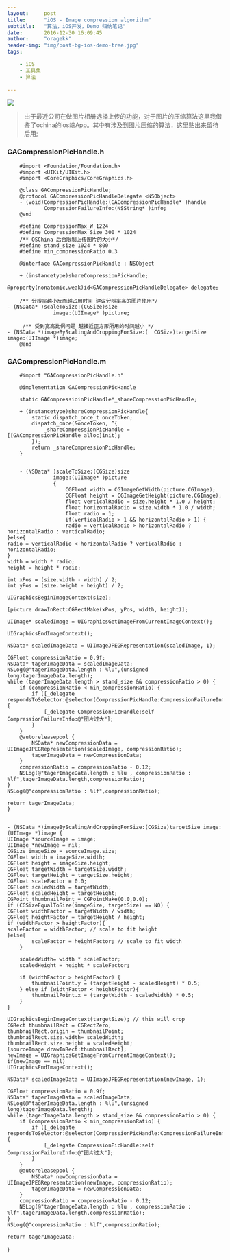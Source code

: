 ```yaml
---
layout:     post
title:      "iOS - Image compression algorithm"
subtitle:   "算法，iOS开发，Demo 归纳笔记"
date:       2016-12-30 16:09:45
author:     "oragekk"
header-img: "img/post-bg-ios-demo-tree.jpg"
tags:

    - iOS
    - 工具集
    - 算法    
     
---
```

![](https://zero-space.s3.amazonaws.com/photos/bf30834c-a9de-41f4-9f39-4f44c2f2ff13x840.jpg)
> 由于最近公司在做图片相册选择上传的功能，对于图片的压缩算法这里我借鉴了ochina的ios端App。其中有涉及到图片压缩的算法，这里贴出来留待后用;

### GACompressionPicHandle.h

		#import <Foundation/Foundation.h>
		#import <UIKit/UIKit.h>
		#import <CoreGraphics/CoreGraphics.h>
		
		@class GACompressionPicHandle;
		@protocol GACompressionPicHandleDelegate <NSObject>
		- (void)CompressionPicHandle:(GACompressionPicHandle* )handle
      			CompressionFailureInfo:(NSString* )info;
      	@end
      	
      	#define CompressionMax_W 1224
      	#define CompressionMax_Size 300 * 1024
      	/** OSChina 后台限制上传图片的大小*/
      	#define stand_size 1024 * 800
      	#define min_compressionRatio 0.3
      	
      	@interface GACompressionPicHandle : NSObject
      	
      	+ (instancetype)shareCompressionPicHandle;

	@property(nonatomic,weak)id<GACompressionPicHandleDelegate> delegate;
	
		/** 分辨率越小反而越占用时间 建议分辨率高的图片使用*/
	- (NSData* )scaleToSize:(CGSize)size
                   image:(UIImage* )picture;
                   
         /** 受到宽高比例问题 越接近正方形所用的时间越小 */
	- (NSData *)imageByScalingAndCroppingForSize:(	CGSize)targetSize image:(UIImage *)image;
		@end


### GACompressionPicHandle.m
		#import "GACompressionPicHandle.h"
		
		@implementation GACompressionPicHandle
		
		static GACompressioinPicHandle*_shareCompressionPicHandle;
		
		+ (instancetype)shareCompressionPicHandle{
    		static dispatch_once_t onceToken;
    		dispatch_once(&onceToken, ^{
        		_shareCompressionPicHandle = 					[[GACompressionPicHandle alloc]init];
    		});
    		return _shareCompressionPicHandle;
    	}
    	
    	
    	- (NSData* )scaleToSize:(CGSize)size
                   image:(UIImage* )picture
                   {    
                       CGFloat width = CGImageGetWidth(picture.CGImage);
                       CGFloat height = CGImageGetHeight(picture.CGImage);
                       float verticalRadio = size.height * 1.0 / height;
                       float horizontalRadio = size.width * 1.0 / width;
                       float radio = 1;
                       if(verticalRadio > 1 && horizontalRadio > 1) {
                       radio = verticalRadio > horizontalRadio ? horizontalRadio : verticalRadio;
    }else{
    radio = verticalRadio < horizontalRadio ? verticalRadio : horizontalRadio;
    }
    width = width * radio;
    height = height * radio;
    
    int xPos = (size.width - width) / 2;
    int yPos = (size.height - height) / 2;

    UIGraphicsBeginImageContext(size);

    [picture drawInRect:CGRectMake(xPos, yPos, width, height)];

    UIImage* scaledImage = UIGraphicsGetImageFromCurrentImageContext();

    UIGraphicsEndImageContext();
    
    NSData* scaledImageData = UIImageJPEGRepresentation(scaledImage, 1);

    CGFloat compressionRatio = 0.9f;
    NSData* tagerImageData = scaledImageData;
    NSLog(@"tagerImageData.length : %lu",(unsigned long)tagerImageData.length);
    while (tagerImageData.length > stand_size && compressionRatio > 0) {
        if (compressionRatio < min_compressionRatio) {
            if ([_delegate respondsToSelector:@selector(CompressionPicHandle:CompressionFailureInfo:)]) {
                [_delegate CompressionPicHandle:self CompressionFailureInfo:@"图片过大"];
            }
        }
        @autoreleasepool {
            NSData* newCompressionData = UIImageJPEGRepresentation(scaledImage, compressionRatio);
            tagerImageData = newCompressionData;
        }
        compressionRatio = compressionRatio - 0.12;
        NSLog(@"tagerImageData.length : %lu , compressionRatio : %lf",tagerImageData.length,compressionRatio);
    }
    NSLog(@"compressionRatio : %lf",compressionRatio);
    
    return tagerImageData;
    }
    
    
    - (NSData *)imageByScalingAndCroppingForSize:(CGSize)targetSize image:(UIImage *)image {
    UIImage *sourceImage = image;
    UIImage *newImage = nil;
    CGSize imageSize = sourceImage.size;
    CGFloat width = imageSize.width;
    CGFloat height = imageSize.height;
    CGFloat targetWidth = targetSize.width;
    CGFloat targetHeight = targetSize.height;
    CGFloat scaleFactor = 0.0;
    CGFloat scaledWidth = targetWidth;
    CGFloat scaledHeight = targetHeight;
    CGPoint thumbnailPoint = CGPointMake(0.0,0.0);
    if (CGSizeEqualToSize(imageSize, targetSize) == NO) {
    CGFloat widthFactor = targetWidth / width;
    CGFloat heightFactor = targetHeight / height;
    if (widthFactor > heightFactor){
    scaleFactor = widthFactor; // scale to fit height 
    }else{
    		scaleFactor = heightFactor; // scale to fit width
        }
        
        scaledWidth= width * scaleFactor;
        scaledHeight = height * scaleFactor;
        
        if (widthFactor > heightFactor) {
            thumbnailPoint.y = (targetHeight - scaledHeight) * 0.5;
        } else if (widthFactor < heightFactor){
            thumbnailPoint.x = (targetWidth - scaledWidth) * 0.5;
        }
    }
    
    UIGraphicsBeginImageContext(targetSize); // this will crop
    CGRect thumbnailRect = CGRectZero;
    thumbnailRect.origin = thumbnailPoint;
    thumbnailRect.size.width= scaledWidth;
    thumbnailRect.size.height = scaledHeight;
    [sourceImage drawInRect:thumbnailRect];
    newImage = UIGraphicsGetImageFromCurrentImageContext();
    if(newImage == nil)
    UIGraphicsEndImageContext();
    
    NSData* scaledImageData = UIImageJPEGRepresentation(newImage, 1);
    
    CGFloat compressionRatio = 0.9f;
    NSData* tagerImageData = scaledImageData;
    NSLog(@"tagerImageData.length : %lu",(unsigned long)tagerImageData.length);
    while (tagerImageData.length > stand_size && compressionRatio > 0) {
        if (compressionRatio < min_compressionRatio) {
            if ([_delegate respondsToSelector:@selector(CompressionPicHandle:CompressionFailureInfo:)]) {
                [_delegate CompressionPicHandle:self CompressionFailureInfo:@"图片过大"];
            }
        }
        @autoreleasepool {
            NSData* newCompressionData = UIImageJPEGRepresentation(newImage, compressionRatio);
            tagerImageData = newCompressionData;
        }
        compressionRatio = compressionRatio - 0.12;
        NSLog(@"tagerImageData.length : %lu , compressionRatio : %lf",tagerImageData.length,compressionRatio);
    }
    NSLog(@"compressionRatio : %lf",compressionRatio);
    
    return tagerImageData;
}


